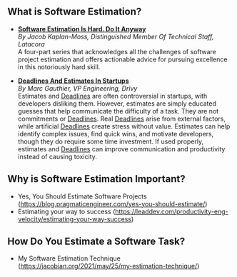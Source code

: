 ## What is Software Estimation?

- **[Software Estimation Is Hard. Do It Anyway](https://jacobian.org/2021/may/20/estimation/)**  
  *By Jacob Kaplan-Moss, Distinguished Member Of Technical Staff, Latacora*  
  A four-part series that acknowledges all the challenges of software project estimation and offers actionable advice for pursuing excellence in this notoriously hard skill.

- **[Deadlines And Estimates In Startups](http://marcgg.com/blog/2015/08/27/deadlines-estimates-software-startup/)**  
  *By Marc Gauthier, VP Engineering, Drivy*  
  Estimates and [Deadlines](#) are often controversial in startups, with developers disliking them. However, estimates are simply educated guesses that help communicate the difficulty of a task. They are not commitments or [Deadlines](#). Real [Deadlines](#) arise from external factors, while artificial [Deadlines](#) create stress without value. Estimates can help identify complex issues, find quick wins, and motivate developers, though they do require some time investment. If used properly, estimates and [Deadlines](#) can improve communication and productivity instead of causing toxicity.

## Why is Software Estimation Important?

- Yes, You Should Estimate Software Projects (https://blog.pragmaticengineer.com/yes-you-should-estimate/)
- Estimating your way to success (https://leaddev.com/productivity-eng-velocity/estimating-your-way-success)

## How Do You Estimate a Software Task?
- My Software Estimation Technique (https://jacobian.org/2021/may/25/my-estimation-technique/)
